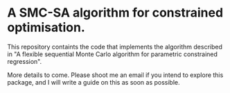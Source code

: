 # A SMC-SA algorithm for constrained optimisation.

This repository containts the code that implements the algorithm described in "A flexible sequential Monte Carlo algorithm for parametric constrained regression".

More details to come. Please shoot me an email if you intend to explore this package, and I will write a guide on this as soon as possible.
